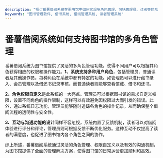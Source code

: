 ```yaml
---
description: "探讨番薯借阅系统在图书馆中如何实现多角色管理，包括管理员、读者等的功能与权限。"
keywords: "图书管理软件, 借书系统, 借阅管理系统, 读者管理系统"
---
```

# 番薯借阅系统如何支持图书馆的多角色管理

番薯借阅系统为图书馆提供了灵活的多角色管理功能，使得不同用户可以根据其角色获得相应的权限和操作能力。**1、系统支持多种用户角色**，包括管理员、普通读者及其他操作员，每种角色在系统中都有特定的功能。如管理员可以进行藏书录入、会员管理以及借还书记录审核，而普通读者则能够查看馆藏、借书和还书。

**2、角色权限自定义**是此系统的一大亮点。管理员可以根据图书馆的需求自定义权限，设置不同角色的操作限制，这样可以有效避免因权限过大而引发的错误。此外，通过系统日志功能，管理员能够随时追踪各角色的操作记录，从而确保整个借阅流程的透明性与安全性。

**3、互动与沟通功能的设计**同样不容忽视，系统内置了反馈机制，读者可以对借阅体验进行评分和评论，管理员则可根据反馈不断优化服务。这种互动不仅提高了读者的满意度，也促进了图书馆内各个角色之间的协作。

综上所述，番薯借阅系统通过灵活的角色管理、权限自定义以及有效的沟通机制，为图书馆提供了全面的管理解决方案，使得图书馆的日常运营更加顺利和高效。
